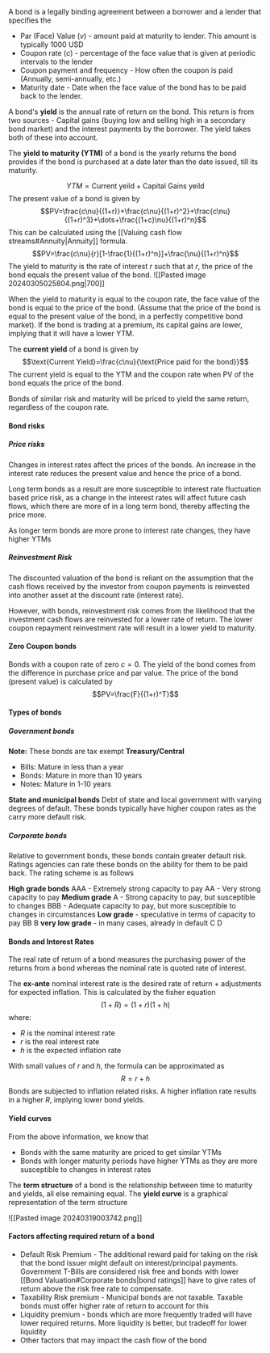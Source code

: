 A bond is a legally binding agreement between a borrower and a lender that specifies the 
- Par (Face) Value ($\nu$) -  amount paid at maturity to lender. This amount is typically 1000 USD
- Coupon rate ($c$) -  percentage of the face value that is given at periodic intervals to the lender
- Coupon payment and frequency - How often the coupon is paid (Annually, semi-annually, etc.)
- Maturity date - Date when the face value of the bond has to be paid back to the lender.

A bond's **yield** is the annual rate of return on the bond. This return is from two sources - Capital gains (buying low and selling high in a secondary bond market) and the interest payments by the borrower. The yield takes both of these into account.

The **yield to maturity (YTM)** of a bond is the yearly returns the bond provides if the bond is purchased at a date later than the date issued, till its maturity. 

$$YTM=\text{Current yeild}+\text{Capital Gains yeild}$$
The present value of a bond is given by 
$$PV=\frac{c\nu}{(1+r)}+\frac{c\nu}{(1+r)^2}+\frac{c\nu}{(1+r)^3}+\dots+\frac{(1+c)\nu}{(1+r)^n}$$This can be calculated using the [[Valuing cash flow streams#Annuity|Annuity]] formula. $$PV=\frac{c\nu}{r}[1-\frac{1}{(1+r)^n}]+\frac{\nu}{(1+r)^n}$$
The yield to maturity is the rate of interest $r$ such that at $r$, the price of the bond equals the present value of the bond. 
![[Pasted image 20240305025804.png|700]]

When the yield to maturity is equal to the coupon rate, the face value of the bond is equal to the price of the bond. (Assume that the price of the bond is equal to the present value of the bond, in a perfectly competitive bond market). If the bond is trading at a premium, its capital gains are lower, implying that it will have a lower YTM. 

The **current yield** of a bond is given by $$\text{Current Yield}=\frac{c\nu}{\text{Price paid for the bond}}$$The current yield is equal to the YTM and the coupon rate when PV of the bond equals the price of the bond. 

Bonds of similar risk and maturity will be priced to yield the same return, regardless of the coupon rate. 

#### Bond risks
##### Price risks
Changes in interest rates affect the prices of the bonds. An increase in the interest rate reduces the present value and hence the price of a bond.  

Long term bonds as a result are more susceptible to interest rate fluctuation based price risk, as a change in the interest rates will affect future cash flows, which there are more of in a long term bond, thereby affecting the price more. 

As longer term bonds are more prone to interest rate changes, they have higher YTMs

##### Reinvestment Risk
The discounted valuation of the bond is reliant on the assumption that the cash flows received by the investor from coupon payments is reinvested into another asset at the discount rate (interest rate).

However, with bonds, reinvestment risk comes from the likelihood that the investment cash flows are reinvested for a lower rate of return. The lower coupon repayment reinvestment rate will result in a lower yield to maturity. 

#### Zero Coupon bonds
Bonds with a coupon rate of zero $c=0$. The yield of the bond comes from the difference in purchase price and par value. The price of the bond (present value) is calculated by $$PV=\frac{F}{(1+r)^T}$$
#### Types of bonds
##### Government bonds
**Note:** These bonds are tax exempt
**Treasury/Central**
- Bills: Mature in less than a year
- Bonds: Mature in more than 10 years
- Notes: Mature in 1-10 years

**State and municipal bonds**
Debt of state and local government with varying degrees of default. These bonds typically have higher coupon rates as the carry more default risk. 

##### Corporate bonds
Relative to government bonds, these bonds contain greater default risk. Ratings agencies can rate these bonds on the ability for them to be paid back. The rating scheme is as follows

**High grade bonds**
AAA - Extremely strong capacity to pay
AA - Very strong capacity to pay
**Medium grade**
A - Strong capacity to pay, but susceptible to changes
BBB - Adequate capacity to pay, but more susceptible to changes in circumstances
**Low grade** - speculative in terms of capacity to pay
BB 
B
**very low grade** - in many cases, already in default
C
D

#### Bonds and Interest Rates
The real rate of return of a bond measures the purchasing power of the returns from a bond whereas the nominal rate is quoted rate of interest.

The **ex-ante** nominal interest rate is the desired rate of return + adjustments for expected inflation. This is calculated by the fisher equation $$(1+R)=(1+r)(1+h)$$where:
- $R$ is the nominal interest rate
- $r$ is the real interest rate
- $h$ is the expected inflation rate

With small values of $r$ and $h$, the formula can be approximated as $$R=r+h$$Bonds are subjected to inflation related risks. A higher inflation rate results in a higher $R$, implying lower bond yields. 

#### Yield curves
From the above information, we know that 
- Bonds with the same maturity are priced to get similar YTMs
- Bonds with longer maturity periods have higher YTMs as they are more susceptible to changes in interest rates

The **term structure** of a bond is the relationship between time to maturity and yields, all else remaining equal. The **yield curve** is a graphical representation of the term structure

![[Pasted image 20240319003742.png]]

#### Factors affecting required return of a bond
- Default Risk Premium - The additional reward paid for taking on the risk that the bond issuer might default on interest/principal payments. Government T-Bills are considered risk free and bonds with lower [[Bond Valuation#Corporate bonds|bond ratings]] have to give rates of return above the risk free rate to compensate.
- Taxability Risk premium - Municipal bonds are not taxable. Taxable bonds must offer higher rate of return to account for this
- Liquidity premium - bonds which are more frequently traded will have lower required returns. More liquidity is better, but tradeoff for lower liquidity
- Other factors that may impact the cash flow of the bond

